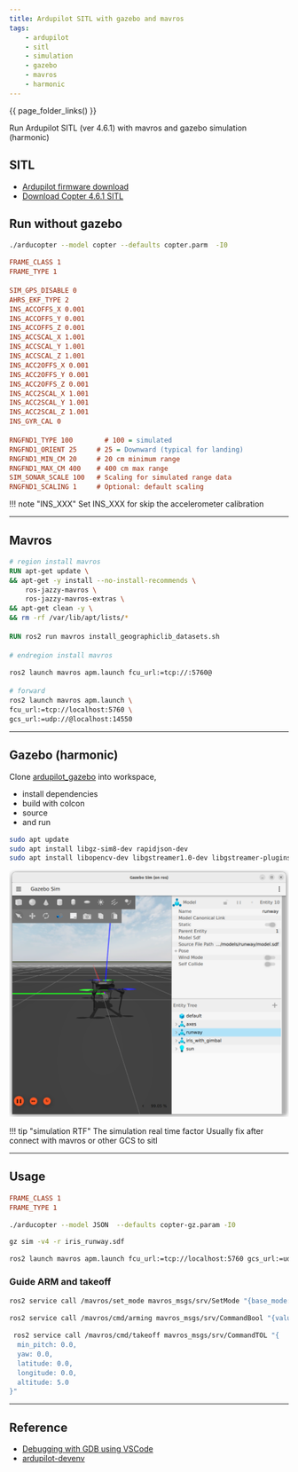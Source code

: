 ```yaml
---
title: Ardupilot SITL with gazebo and mavros
tags:
    - ardupilot
    - sitl
    - simulation
    - gazebo
    - mavros
    - harmonic
---
```

{{ page_folder_links() }}

Run Ardupilot SITL (ver 4.6.1) with mavros and gazebo simulation (harmonic)

## SITL
- [Ardupilot firmware download](https://firmware.ardupilot.org/)
- [Download Copter 4.6.1 SITL ](https://firmware.ardupilot.org/Copter/stable-4.6.1/SITL_x86_64_linux_gnu/arducopter)



## Run without gazebo 

```bash title="run sitl"
./arducopter --model copter --defaults copter.parm  -I0

```

```ini title="copter.param"
FRAME_CLASS 1
FRAME_TYPE 1

SIM_GPS_DISABLE 0
AHRS_EKF_TYPE 2
INS_ACCOFFS_X 0.001
INS_ACCOFFS_Y 0.001
INS_ACCOFFS_Z 0.001
INS_ACCSCAL_X 1.001
INS_ACCSCAL_Y 1.001
INS_ACCSCAL_Z 1.001
INS_ACC2OFFS_X 0.001
INS_ACC2OFFS_Y 0.001
INS_ACC2OFFS_Z 0.001
INS_ACC2SCAL_X 1.001
INS_ACC2SCAL_Y 1.001
INS_ACC2SCAL_Z 1.001
INS_GYR_CAL 0

RNGFND1_TYPE 100        # 100 = simulated
RNGFND1_ORIENT 25     # 25 = Downward (typical for landing)
RNGFND1_MIN_CM 20     # 20 cm minimum range
RNGFND1_MAX_CM 400    # 400 cm max range
SIM_SONAR_SCALE 100   # Scaling for simulated range data
RNGFND1_SCALING 1     # Optional: default scaling
```

!!! note "INS_XXX"
     Set INS_XXX for skip the accelerometer calibration 

---

## Mavros

```dockerfile title="mavros docker snippet"
# region install mavros
RUN apt-get update \
&& apt-get -y install --no-install-recommends \
    ros-jazzy-mavros \
    ros-jazzy-mavros-extras \
&& apt-get clean -y \
&& rm -rf /var/lib/apt/lists/*

RUN ros2 run mavros install_geographiclib_datasets.sh

# endregion install mavros
```

```bash
ros2 launch mavros apm.launch fcu_url:=tcp://:5760@

# forward
ros2 launch mavros apm.launch \
fcu_url:=tcp://localhost:5760 \
gcs_url:=udp://@localhost:14550
```

---

## Gazebo (harmonic)

Clone [ardupilot_gazebo](https://github.com/ArduPilot/ardupilot_gazebo) into workspace, 
- install dependencies 
- build with colcon
- source 
- and run 



```bash title="dependencies"
sudo apt update
sudo apt install libgz-sim8-dev rapidjson-dev
sudo apt install libopencv-dev libgstreamer1.0-dev libgstreamer-plugins-base1.0-dev gstreamer1.0-plugins-bad gstreamer1.0-libav gstreamer1.0-gl
```

![alt text](images/gazebo_harmonic.png)

!!! tip "simulation RTF"
    The simulation real time factor Usually fix after connect with mavros or other GCS to sitl
     

---

## Usage

```ini title="copter-gz.param"
FRAME_CLASS 1
FRAME_TYPE 1
```

```bash title="terminal 1"
./arducopter --model JSON  --defaults copter-gz.param -I0
```

```bash title="terminal 2"
gz sim -v4 -r iris_runway.sdf
```

```bash title="terminal 3"
ros2 launch mavros apm.launch fcu_url:=tcp://localhost:5760 gcs_url:=udp://@localhost:14550
```

### Guide ARM and takeoff

```bash title="set mode"
ros2 service call /mavros/set_mode mavros_msgs/srv/SetMode "{base_mode: 0, custom_mode: 'GUIDED'}"
```

```bash title="arm"
ros2 service call /mavros/cmd/arming mavros_msgs/srv/CommandBool "{value: True}"
```

```bash title="take off"
 ros2 service call /mavros/cmd/takeoff mavros_msgs/srv/CommandTOL "{
  min_pitch: 0.0,
  yaw: 0.0,
  latitude: 0.0,
  longitude: 0.0,
  altitude: 5.0
}"
```

---

## Reference
- [Debugging with GDB using VSCode](https://ardupilot.org/dev/docs/debugging-with-gdb-using-vscode.html)
- [ardupilot-devenv](https://marketplace.visualstudio.com/items?itemName=ardupilot-org.ardupilot-devenv#setting-up-sitl)